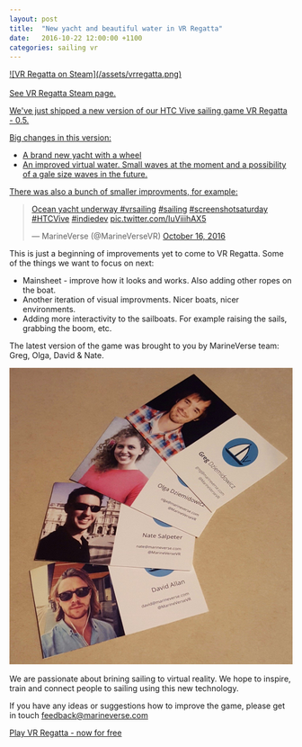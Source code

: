 ```yaml
---
layout: post
title:  "New yacht and beautiful water in VR Regatta"
date:   2016-10-22 12:00:00 +1100
categories: sailing vr
---
```


<a href="http://store.steampowered.com/app/468240">
![VR Regatta on Steam](/assets/vrregatta.png) <br/><br/> See VR Regatta Steam page.

We've just shipped a new version of our HTC Vive sailing game VR Regatta - 0.5.

<!--more-->

Big changes in this version:

  * A brand new yacht with a wheel
  * An improved virtual water. Small waves at the moment and a possibility of a gale size waves in the future.

There was also a bunch of smaller improvments, for example:

<blockquote class="twitter-tweet" data-lang="en"><p lang="en" dir="ltr">Ocean yacht underway <a href="https://twitter.com/hashtag/vrsailing?src=hash">#vrsailing</a> <a href="https://twitter.com/hashtag/sailing?src=hash">#sailing</a> <a href="https://twitter.com/hashtag/screenshotsaturday?src=hash">#screenshotsaturday</a> <a href="https://twitter.com/hashtag/HTCVive?src=hash">#HTCVive</a> <a href="https://twitter.com/hashtag/indiedev?src=hash">#indiedev</a> <a href="https://t.co/IuViiihAX5">pic.twitter.com/IuViiihAX5</a></p>&mdash; MarineVerse (@MarineVerseVR) <a href="https://twitter.com/MarineVerseVR/status/787534036646318080">October 16, 2016</a></blockquote>
<script async src="//platform.twitter.com/widgets.js" charset="utf-8"></script>

This is just a beginning of improvements yet to come to VR Regatta. Some of the things we want to focus on next:

  * Mainsheet - improve how it looks and works. Also adding other ropes on the boat.
  * Another iteration of visual improvments. Nicer boats, nicer environments.
  * Adding more interactivity to the sailboats. For example raising the sails, grabbing the boom, etc.

The latest version of the game was brought to you by MarineVerse team: Greg, Olga, David & Nate.

![The team](/assets/theteam.jpg)

We are passionate about brining sailing to virtual reality. We hope to inspire, train and connect people to sailing using this new technology.

If you have any ideas or suggestions how to improve the game, please get in touch feedback@marineverse.com

[Play VR Regatta - now for free](http://store.steampowered.com/app/468240)